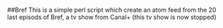 ##Bref
This is a simple perl script which create an atom feed from the 20 last episods of Bref, a tv show from Canal+ (this tv show is now stopped)
